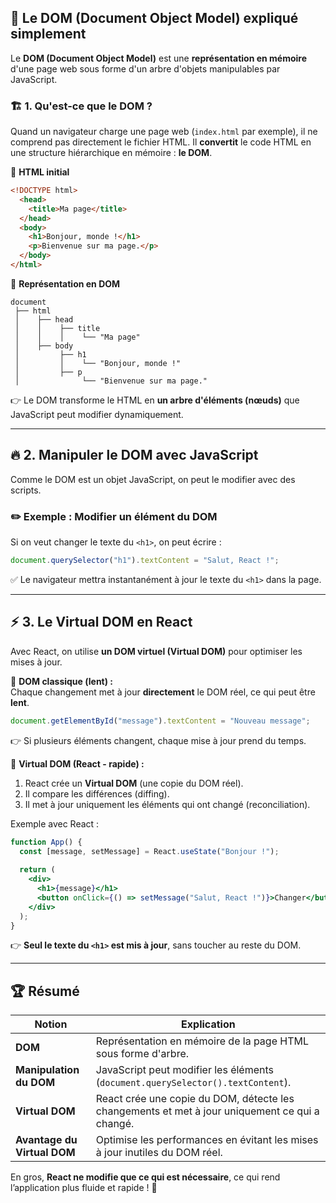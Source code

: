 ## 🌿 **Le DOM (Document Object Model) expliqué simplement**  

Le **DOM (Document Object Model)** est une **représentation en mémoire** d'une page web sous forme d'un arbre d'objets manipulables par JavaScript.  

### 🏗 **1. Qu'est-ce que le DOM ?**  
Quand un navigateur charge une page web (`index.html` par exemple), il ne comprend pas directement le fichier HTML. Il **convertit** le code HTML en une structure hiérarchique en mémoire : **le DOM**.  

🔹 **HTML initial**  
```html
<!DOCTYPE html>
  <head>
    <title>Ma page</title>
  </head>
  <body>
    <h1>Bonjour, monde !</h1>
    <p>Bienvenue sur ma page.</p>
  </body>
</html>
```

🔹 **Représentation en DOM**  
```
document
 ├── html
 │    ├── head
 │    │    ├── title
 │    │    │    └── "Ma page"
 │    ├── body
 │         ├── h1
 │         │    └── "Bonjour, monde !"
 │         ├── p
 │              └── "Bienvenue sur ma page."
```
👉 Le DOM transforme le HTML en **un arbre d'éléments (nœuds)** que JavaScript peut modifier dynamiquement.  

---

## 🔥 **2. Manipuler le DOM avec JavaScript**  

Comme le DOM est un objet JavaScript, on peut le modifier avec des scripts.  

### ✏️ **Exemple : Modifier un élément du DOM**  
Si on veut changer le texte du `<h1>`, on peut écrire :  
```js
document.querySelector("h1").textContent = "Salut, React !";
```
✅ Le navigateur mettra instantanément à jour le texte du `<h1>` dans la page.  

---

## ⚡ **3. Le Virtual DOM en React**  

Avec React, on utilise **un DOM virtuel (Virtual DOM)** pour optimiser les mises à jour.  

🔹 **DOM classique (lent) :**  
Chaque changement met à jour **directement** le DOM réel, ce qui peut être **lent**.  
```js
document.getElementById("message").textContent = "Nouveau message";
```
👉 Si plusieurs éléments changent, chaque mise à jour prend du temps.  

🔹 **Virtual DOM (React - rapide) :**  
1. React crée un **Virtual DOM** (une copie du DOM réel).  
2. Il compare les différences (diffing).  
3. Il met à jour uniquement les éléments qui ont changé (reconciliation).  

Exemple avec React :  
```jsx
function App() {
  const [message, setMessage] = React.useState("Bonjour !");
  
  return (
    <div>
      <h1>{message}</h1>
      <button onClick={() => setMessage("Salut, React !")}>Changer</button>
    </div>
  );
}
```
👉 **Seul le texte du `<h1>` est mis à jour**, sans toucher au reste du DOM.  

---

## 🏆 **Résumé**  
| Notion | Explication |
|--------|------------|
| **DOM** | Représentation en mémoire de la page HTML sous forme d'arbre. |
| **Manipulation du DOM** | JavaScript peut modifier les éléments (`document.querySelector().textContent`). |
| **Virtual DOM** | React crée une copie du DOM, détecte les changements et met à jour uniquement ce qui a changé. |
| **Avantage du Virtual DOM** | Optimise les performances en évitant les mises à jour inutiles du DOM réel. |

En gros, **React ne modifie que ce qui est nécessaire**, ce qui rend l’application plus fluide et rapide ! 🚀